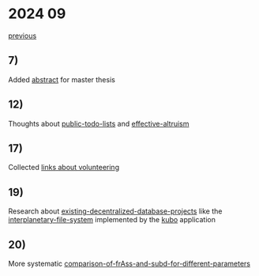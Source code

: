 # 2024 09

[previous](2024-08.md)

## 7)
Added [abstract](../../topics/master-thesis/writing/abstract.md) for master thesis

## 12)
Thoughts about [public-todo-lists](public-todo-list.md) and [effective-altruism](../../topics/altruism/general/effective-altruism.md)

## 17)
Collected [links about volunteering](../../topics/altruism/general/volunteering.md)

## 19)
Research about [existing-decentralized-database-projects](../../topics/data/third-party/existing-decentralized-database-projects.md) like the [interplanetary-file-system](../../topics/data/third-party/interplanetary-file-system.md) implemented by the [kubo](../../topics/data/third-party/kubo.md) application

## 20)
More systematic [comparison-of-frAss-and-subd-for-different-parameters](../../topics/master-thesis/evaluation/comparison-of-frAss-and-subd-for-different-parameters.md)